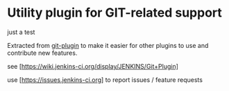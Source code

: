 Utility plugin for GIT-related support
======================================

just a test

Extracted from [git-plugin](https://wiki.jenkins-ci.org/display/JENKINS/Git+Plugin) 
to make it easier for other plugins to use and contribute new features.


see [https://wiki.jenkins-ci.org/display/JENKINS/Git+Plugin]

use [https://issues.jenkins-ci.org] to report issues / feature requests
